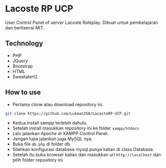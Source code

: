 # Lacoste RP UCP
User Control Panel of server Lacoste Roleplay. Dibuat untuk pembelajaran dan berlisensi MIT.

## Technology
- PHP
- JQuery
- Bootstrap
- HTML
- Sweetalert2

## How to use
- Pertama clone atau download repository ini.
```bash
git clone https://github.com/Lukman350/LacosteRP-UCP.git
```
- Kedua install xampp terlebih dahulu.
- Setelah install masukkan repository ini ke folder `xampp/htdocs`
- Lalu jalankan Apache di XAMPP Control Panel.
- Jangan lupa jalankan juga MySQL nya.
- Buka file `db.php` di folder db
- Silahkan konfigurasi database mysql punya kalian di class Database.
- Setelah itu buka browser kalian dan masukkan url `http://localhost` dan pilih folder repository ini.
